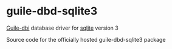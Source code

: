 # guile-dbd-sqlite3
[Guile-dbi](http://home.gna.org/guile-dbi/) database driver for [sqlite](http://sqlite.org/) version 3

Source code for the officially hosted guile-dbd-sqlite3 package

